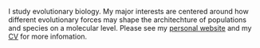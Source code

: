 I study evolutionary biology. My major interests are centered around how different evolutionary forces may shape the architechture of populations and species on a molecular level. Please see my [personal website](https://kpsimonlin.github.io/) and my [CV]() for more infomation.
